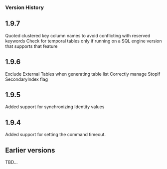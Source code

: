### Version History 

## 1.9.7

Quoted clustered key column names to avoid conflicting with reserved keywords
Check for temporal tables only if running on a SQL engine version that supports that feature

## 1.9.6

Exclude External Tables when generating table list
Correctly manage StopIf SecondaryIndex flag

## 1.9.5

Added support for synchronizing Identity values

## 1.9.4

Added support for setting the command timeout.

## Earlier versions

TBD...